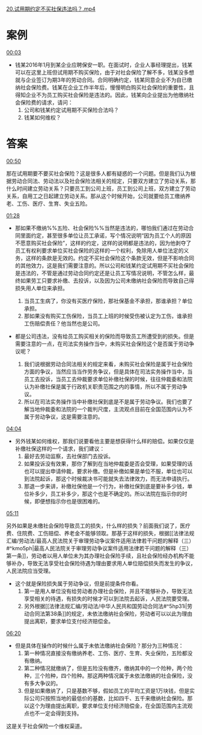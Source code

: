[20.试用期约定不买社保违法吗？.mp4](file:///E:%5C法律实务%5CA314【游本春】【20小时200讲】劳动纠纷维权指南及企业风控管控宝典（200讲劳动合同签订法律风险防范与合规管理）%5C20.试用期约定不买社保违法吗？.mp4)
# 案例
[00:03](file:///E:%5C法律实务%5CA314【游本春】【20小时200讲】劳动纠纷维权指南及企业风控管控宝典（200讲劳动合同签订法律风险防范与合规管理）%5C20.试用期约定不买社保违法吗？.mp4#t=00:03)

- 钱某2016年1月到某企业应聘保安一职。在面试时，企业人事经理提出，钱某可以在这里上班但试用期不购买保险，由于对社会保险了解不多，钱某没多想就与企业签订为期3年的劳动合同。合同明确约定，钱某同意企业不为自已缴纳社会保险费。钱某在企业工作半年后，慢慢明白购买社会保险的重要性，且得知企业不为员工购买社会保险是违法的。因此，钱某向企业提出为他缴纳社会保险费的请求，请问：
	1. 公司和钱某约定试用期不买保险合法吗？
	2. 钱某如何维权？
# 答案
[00:50](file:///E:%5C法律实务%5CA314【游本春】【20小时200讲】劳动纠纷维权指南及企业风控管控宝典（200讲劳动合同签订法律风险防范与合规管理）%5C20.试用期约定不买社保违法吗？.mp4#t=00:50)

那在试用期要不要买社会保险？这是很多人都有疑惑的一个问题。但是我们认为根据劳动合同法、劳动法以及社会保险法相关的规定，只要双方建立了劳动关系，那什么时间建立劳动关系？只要员工到公司上班，员工到公司上班，双方建立了劳动关系，自用工之日起建立劳动关系。那从这个时候开始，公司就要给员工缴纳养老、工伤、医疗、生育、失业五险。

[01:28](file:///E:%5C法律实务%5CA314【游本春】【20小时200讲】劳动纠纷维权指南及企业风控管控宝典（200讲劳动合同签订法律风险防范与合规管理）%5C20.试用期约定不买社保违法吗？.mp4#t=01:28)

- 那如果不缴纳%%五险、社会保险%%当然是违法的，哪怕我们通过在劳动合同里面约定，甚至很多单位让员工承诺，写个情况说明“因为员工个人的原因不愿意购买社会保险”，这样的约定，这样的说明都是违法的，因为他剥夺了员工有权利要求单位买社会保险的这样的一个权利，免除用人单位法定的义务，这样的条款是无效的。约定不买社会保险这个条款无效，但是不影响合同的其他效力，这是我们需要注意的。所以公司和钱某约定试用期不买社会保险是违法的，不管是通过劳动合同约定还是让员工写情况说明，不管怎么样，最终如果劳工只要求补缴、去投诉，以及因为公司未缴纳社会保险而导致自己得损失用人单位来承担。
	1. 当员工生病了，你没有买医疗保险，那社保基金不承担，那谁承担？单位承担。
	2. 那如果没有购买工伤保险，当员工上班的时候受伤被认定为工伤，谁承担工伤赔偿责任？他当然也是公司。

- 都是公司违法，没有给员工购买相关的保险而导致员工所遭受到的损失。但是需要注意的一点，在司法实务操作当中，未购买社会保险这个是否属于劳动争议呢？
	1. 我们说根据劳动合同法相关的规定来看，未购买社会保险是属于社会保险方面的争议，当然应当当作劳务争议，但是具体在司法实务操作当中，当员工去投诉，当员工去仲裁要求单位补缴社保的时候，往往仲裁委和法院认为补缴社保是属于行政机关职责范围之内的事情，所以不属于劳动争议。
	2. 所以在司法实务操作当中补缴社保到底是不是属于劳动争议。我们也要了解当地仲裁委和法院的一个裁判尺度，主流观点目前在全国范围内认为不属于劳动争议，这是需要注意的。

[04:04](file:///E:/%5C%E6%B3%95%E5%BE%8B%E5%AE%9E%E5%8A%A1%5CA314%E3%80%90%E6%B8%B8%E6%9C%AC%E6%98%A5%E3%80%91%E3%80%9020%E5%B0%8F%E6%97%B6200%E8%AE%B2%E3%80%91%E5%8A%B3%E5%8A%A8%E7%BA%A0%E7%BA%B7%E7%BB%B4%E6%9D%83%E6%8C%87%E5%8D%97%E5%8F%8A%E4%BC%81%E4%B8%9A%E9%A3%8E%E6%8E%A7%E7%AE%A1%E6%8E%A7%E5%AE%9D%E5%85%B8%EF%BC%88200%E8%AE%B2%E5%8A%B3%E5%8A%A8%E5%90%88%E5%90%8C%E7%AD%BE%E8%AE%A2%E6%B3%95%E5%BE%8B%E9%A3%8E%E9%99%A9%E9%98%B2%E8%8C%83%E4%B8%8E%E5%90%88%E8%A7%84%E7%AE%A1%E7%90%86%EF%BC%89%5C20.%E8%AF%95%E7%94%A8%E6%9C%9F%E7%BA%A6%E5%AE%9A%E4%B8%8D%E4%B9%B0%E7%A4%BE%E4%BF%9D%E8%BF%9D%E6%B3%95%E5%90%97%EF%BC%9F.mp4#t=244.994215)

- 另外钱某如何维权，那我们说要看他主要是想获得什么样的赔偿。如果仅仅是补缴社保这样的一个请求，我们建议：
	1. 最好去劳动监察，去社保部门去投诉。
	2. 如果投诉没有效果，那你了解到在当地仲裁委是否会受理，如果受理的话也可以提出申请仲裁，要求补缴。但是补缴如果是单位不服，单位也可以到法院起诉，那这个时候裁决书可能就失去法律效力，而无法申请执行。
	3. 那退一步来讲，补缴社保他是一个行为，补缴社保到底是要补多少钱，单位补多少，员工补多少，那这个也是不确定的。所以法院在指示你的时候，即便想指示你也是很困难的。

[05:11](file:///E:%5C法律实务%5CA314【游本春】【20小时200讲】劳动纠纷维权指南及企业风控管控宝典（200讲劳动合同签订法律风险防范与合规管理）%5C20.试用期约定不买社保违法吗？.mp4#t=05:11)

另外如果是未缴社会保险导致员工的损失，什么样的损失？前面我们说了，医疗费、住院费、工伤赔偿、养老金不能够领取。那基于这样的损失，根据[[法律法规汇编/劳动法/最高人民法院关于审理劳动争议案件适用法律若干问题的解释（三）#^kmo5ph|最高人民法院关于审理劳动争议案件适用法律若干问题的解释（三）第一条]]，劳动者以用人单位未为其办理社会保险手续，且社会保险经办机构不能够补办，导致无法享受社会保险待遇为理由要求用人单位赔偿损失而发生的争议，人民法院应当受理。

- 这个就是保险损失属于劳动争议，但是前提条件你看。
	1. 第一是用人单位没有给劳动者办理社会保险，并且不能够补办，导致无法享受相关的待遇，有损失的时候才可以到法院去起诉，人民法院要受理。
	2. 另外根据[[法律法规汇编/劳动法/中华人民共和国劳动合同法#^5hp31i|劳动合同法第38条]]的规定，未依法缴纳社会保险，劳动者可以以此为理由提出离职，要求单位支付经济赔偿金。

[06:20](file:///E:%5C法律实务%5CA314【游本春】【20小时200讲】劳动纠纷维权指南及企业风控管控宝典（200讲劳动合同签订法律风险防范与合规管理）%5C20.试用期约定不买社保违法吗？.mp4#t=06:20)

- 但是具体在操作的时候什么属于未依法缴纳社会保险？那分为三种情况：
	1. 第一种情况直接没有缴纳养老、工伤、医疗、生育、失业保险，五险都没有缴纳。
	2. 第二种情况就缴纳了，但是五险没有缴齐，缴纳其中的一个险种，两个险种，三个险种，四个险种。那这两种情况属于未依法缴纳的社会保险，没有多大争议的。
	3. 但是如果缴纳了，只是基数不够，假如员工的平均工资是1万块钱，但是实际公司只按照当地的最低价的基数，比如四千、五千来缴纳社会保险。那以这个为理由提出离职，要求单位支付经济赔偿金，在全国范围内主流观点也不一定会得到支持。

这是关于社会保险一个维权渠道。